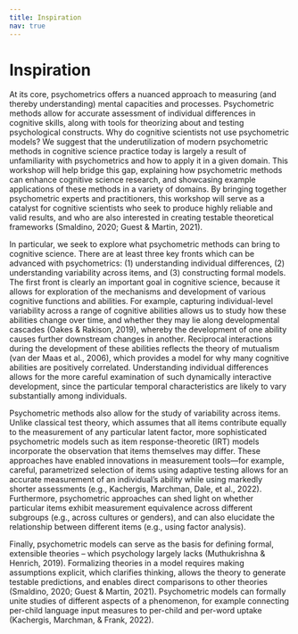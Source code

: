 ```yaml
---
title: Inspiration
nav: true
---
```


# Inspiration


At its core, psychometrics offers a nuanced approach to measuring (and thereby understanding) mental capacities and processes. Psychometric methods allow for accurate assessment of individual differences in cognitive skills, along with tools for theorizing about and testing psychological constructs. Why do cognitive scientists not use psychometric models? We suggest that the underutilization of modern psychometric methods in cognitive science practice today is largely a result of unfamiliarity with psychometrics and how to apply it in a given domain. This workshop will help bridge this gap, explaining how psychometric methods can enhance cognitive science research, and showcasing example applications of these methods in a variety of domains. By bringing together psychometric experts and practitioners, this workshop will serve as a catalyst for cognitive scientists who seek to produce highly reliable and valid results, and who are also interested in creating testable theoretical frameworks (Smaldino, 2020; Guest & Martin, 2021).

In particular, we seek to explore what psychometric methods can bring to cognitive science. There are at least three key fronts which can be advanced with psychometrics: (1) understanding individual differences, (2) understanding variability across items, and (3) constructing formal models.
The first front is clearly an important goal in cognitive science, because it allows for exploration of the mechanisms and development of various cognitive functions and abilities.
For example, capturing individual-level variability across a range of cognitive abilities allows us to study how these abilities change over time, and whether they may lie along developmental cascades (Oakes & Rakison, 2019), whereby the development of one ability causes further downstream changes in another. Reciprocal interactions during the development of these abilities reflects the theory of mutualism (van der Maas et al., 2006), which provides a model for why many cognitive abilities are positively correlated. Understanding individual differences allows for the more careful examination of such dynamically interactive development, since the particular temporal characteristics are likely to vary substantially among individuals.

Psychometric methods also allow for the study of variability across items. Unlike classical test theory, which assumes that all items contribute equally to the measurement of any particular latent factor, more sophisticated psychometric models such as item response-theoretic (IRT) models incorporate the observation that items themselves may differ. These approaches have enabled innovations in measurement tools—for example, careful, parametrized selection of items using adaptive testing allows for an accurate measurement of an individual’s ability while using markedly shorter assessments (e.g., Kachergis, Marchman, Dale, et al., 2022). Furthermore, psychometric approaches can shed light on whether particular items exhibit measurement equivalence across different subgroups (e.g., across cultures or genders), and can also elucidate the relationship between different items (e.g., using factor analysis).

Finally, psychometric models can serve as the basis for defining formal, extensible theories – which psychology largely lacks (Muthukrishna & Henrich, 2019). Formalizing theories in a model requires making assumptions explicit, which clarifies thinking, allows the theory to generate testable predictions, and enables direct comparisons to other theories (Smaldino, 2020; Guest & Martin, 2021). Psychometric models can formally unite studies of different aspects of a phenomenon, for example connecting per-child language input measures to per-child and per-word uptake (Kachergis, Marchman, & Frank, 2022).

